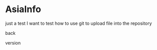 # AsiaInfo
just a test 
 I want to test how to use git to upload file into the repository

back

version
